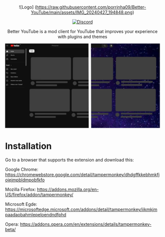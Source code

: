 <div align="center">

![Logo]
(https://raw.githubusercontent.com/porrinha09/Better-YouTube/main/assets/IMG_20240427_194848.png)

[![Discord][discord-badge]][discord-link]

[discord-badge]: https://img.shields.io/badge/discord-green?labelColor=0c0d10&color=7289da&style=for-the-badge&logo=discord&logoColor=7289da
[discord-link]: https://discord.gg/zZe47mksAN

Better YouTube is a mod client for YouTube that improves your experience with plugins and themes

![Better YouTube](https://raw.githubusercontent.com/porrinha09/Better-YouTube/main/assets/preview.jpg)

</div>

# Installation

Go to a browser that supports the extension and download this:

Google Chrome: https://chromewebstore.google.com/detail/tampermonkey/dhdgffkkebhmkfjojejmpbldmpobfkfo

Mozilla Firefox:
https://addons.mozilla.org/en-US/firefox/addon/tampermonkey/

Microsoft Egde:
https://microsoftedge.microsoft.com/addons/detail/tampermonkey/iikmkjmpaadaobahmlepeloendndfphd

Opera:
https://addons.opera.com/en/extensions/details/tampermonkey-beta/
